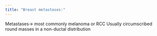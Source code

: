 ```yaml
---
title: "Breast metastases:"
---
```

Metastases&#8594; most commonly melanoma or RCC
Usually circumscribed round masses in a non-ductal distribution

